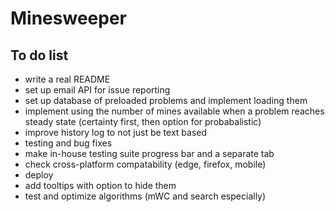 # Minesweeper

## To do list
* write a real README
* set up email API for issue reporting
* set up database of preloaded problems and implement loading them
* implement using the number of mines available when a problem reaches steady state (certainty first, then option for probabalistic)
* improve history log to not just be text based
* testing and bug fixes
* make in-house testing suite progress bar and a separate tab
* check cross-platform compatability (edge, firefox, mobile)
* deploy
* add tooltips with option to hide them
* test and optimize algorithms (mWC and search especially)

